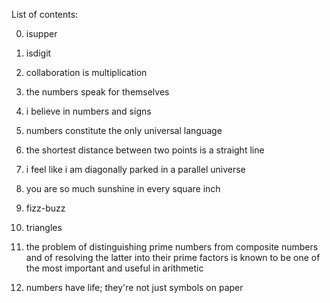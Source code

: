 List of contents:

00. isupper

01. isdigit

02. collaboration is multiplication

03. the numbers speak for themselves

04. i believe in numbers and signs

05. numbers constitute the only universal language

06. the shortest distance between two points is a straight line

07. i feel like i am diagonally parked in a parallel universe

08. you are so much sunshine in every square inch

09. fizz-buzz

10. triangles

11. the problem of distinguishing prime numbers from composite numbers and of resolving the latter into their prime factors is known to be one of the most important and useful in arithmetic

12. numbers have life; they're not just symbols on paper
